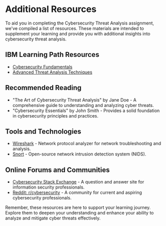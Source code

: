 # Additional Resources

To aid you in completing the Cybersecurity Threat Analysis assignment, we've compiled a list of resources. These materials are intended to supplement your learning and provide you with additional insights into cybersecurity threat analysis.

## IBM Learning Path Resources

- [Cybersecurity Fundamentals](https://www.ibm.com/training/path/cybersecurityfundamentals)
- [Advanced Threat Analysis Techniques](https://www.ibm.com/training/path/advancedthreatechniques)

## Recommended Reading

- "The Art of Cybersecurity Threat Analysis" by Jane Doe - A comprehensive guide to understanding and analyzing cyber threats.
- "Cybersecurity Essentials" by John Smith - Provides a solid foundation in cybersecurity principles and practices.

## Tools and Technologies

- [Wireshark](https://www.wireshark.org/) - Network protocol analyzer for network troubleshooting and analysis.
- [Snort](https://www.snort.org/) - Open-source network intrusion detection system (NIDS).

## Online Forums and Communities

- [Cybersecurity Stack Exchange](https://security.stackexchange.com/) - A question and answer site for information security professionals.
- [Reddit: r/cybersecurity](https://www.reddit.com/r/cybersecurity/) - A community for current and aspiring cybersecurity professionals.

Remember, these resources are here to support your learning journey. Explore them to deepen your understanding and enhance your ability to analyze and mitigate cyber threats effectively.
